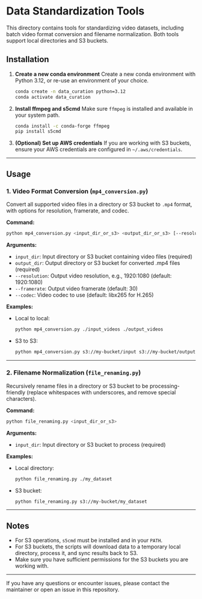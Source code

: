 # Data Standardization Tools

This directory contains tools for standardizing video datasets, including batch video format conversion and filename normalization. Both tools support local directories and S3 buckets.

## Installation

1. **Create a new conda environment**
   Create a new conda environment with Python 3.12, or re-use an environment of your choice.

   ```bash
   conda create -n data_curation python=3.12
   conda activate data_curation
   ```

1. **Install ffmpeg and s5cmd**
   Make sure `ffmpeg` is installed and available in your system path.

   ```bash
   conda install -c conda-forge ffmpeg
   pip install s5cmd
   ```

1. **(Optional) Set up AWS credentials**
   If you are working with S3 buckets, ensure your AWS credentials are configured in `~/.aws/credentials`.

---

## Usage

### 1. Video Format Conversion (`mp4_conversion.py`)

Convert all supported video files in a directory or S3 bucket to `.mp4` format, with options for resolution, framerate, and codec.

**Command:**

```bash
python mp4_conversion.py <input_dir_or_s3> <output_dir_or_s3> [--resolution 1920:1080] [--framerate 30] [--codec libx265]
```

**Arguments:**

- `input_dir`: Input directory or S3 bucket containing video files (required)
- `output_dir`: Output directory or S3 bucket for converted .mp4 files (required)
- `--resolution`: Output video resolution, e.g., 1920:1080 (default: 1920:1080)
- `--framerate`: Output video framerate (default: 30)
- `--codec`: Video codec to use (default: libx265 for H.265)

**Examples:**

- Local to local:

  ```bash
  python mp4_conversion.py ./input_videos ./output_videos
  ```

- S3 to S3:

  ```bash
  python mp4_conversion.py s3://my-bucket/input s3://my-bucket/output
  ```

---

### 2. Filename Normalization (`file_renaming.py`)

Recursively rename files in a directory or S3 bucket to be processing-friendly (replace whitespaces with underscores, and remove special characters).

**Command:**

```bash
python file_renaming.py <input_dir_or_s3>
```

**Arguments:**

- `input_dir`: Input directory or S3 bucket to process (required)

**Examples:**

- Local directory:

  ```bash
  python file_renaming.py ./my_dataset
  ```

- S3 bucket:

  ```bash
  python file_renaming.py s3://my-bucket/my_dataset
  ```

---

## Notes

- For S3 operations, `s5cmd` must be installed and in your `PATH`.
- For S3 buckets, the scripts will download data to a temporary local directory, process it, and sync results back to S3.
- Make sure you have sufficient permissions for the S3 buckets you are working with.

---

If you have any questions or encounter issues, please contact the maintainer or open an issue in this repository.

